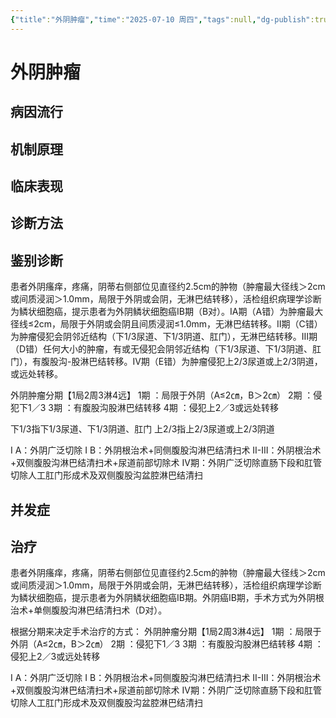 ```yaml
---
{"title":"外阴肿瘤","time":"2025-07-10 周四","tags":null,"dg-publish":true,"permalink":"/200 学习/215 妇产科学/第24章 外阴肿瘤/外阴肿瘤/","dgPassFrontmatter":true,"created":"2025-07-09T08:24:49.000+08:00","updated":"2025-07-10T14:16:16.000+08:00"}
---
```


# 外阴肿瘤
## 病因流行
## 机制原理
## 临床表现
## 诊断方法
## 鉴别诊断
患者外阴瘙痒，疼痛，阴蒂右侧部位见直径约2.5cm的肿物（肿瘤最大径线＞2cm或间质浸润＞1.0mm，局限于外阴或会阴，无淋巴结转移），活检组织病理学诊断为鳞状细胞癌，提示患者为外阴鳞状细胞癌ⅠB期（B对）。ⅠA期（A错）为肿瘤最大径线≤2cm，局限于外阴或会阴且间质浸润≤1.0mm，无淋巴结转移。Ⅱ期（C错）为肿瘤侵犯会阴邻近结构（下1/3尿道、下1/3阴道、肛门），无淋巴结转移。Ⅲ期（D错）任何大小的肿瘤，有或无侵犯会阴邻近结构（下1/3尿道、下1/3阴道、肛门），有腹股沟-股淋巴结转移。Ⅳ期（E错）为肿瘤侵犯上2/3尿道或上2/3阴道，或远处转移。

外阴肿瘤分期【1局2周3淋4远】
1期 ：局限于外阴（A≤2㎝，B＞2㎝）
2期 ：侵犯下1／3
3期 ：有腹股沟股淋巴结转移
4期 ：侵犯上2／3或远处转移

下1/3指下1/3尿道、下1/3阴道、肛门
上2/3指上2/3尿道或上2/3阴道

I A：外阴广泛切除
I B：外阴根治术+同侧腹股沟淋巴结清扫术
II-III：外阴根治术+双侧腹股沟淋巴结清扫术+尿道前部切除术
IV期：外阴广泛切除直肠下段和肛管切除人工肛门形成术及双侧腹股沟盆腔淋巴结清扫
## 并发症
## 治疗
患者外阴瘙痒，疼痛，阴蒂右侧部位见直径约2.5cm的肿物（肿瘤最大径线＞2cm或间质浸润＞1.0mm，局限于外阴或会阴，无淋巴结转移），活检组织病理学诊断为鳞状细胞癌，提示患者为外阴鳞状细胞癌ⅠB期。外阴癌ⅠB期，手术方式为外阴根治术+单侧腹股沟淋巴结清扫术（D对）。

根据分期来决定手术治疗的方式：
外阴肿瘤分期【1局2周3淋4远】
1期 ：局限于外阴（A≤2㎝，B＞2㎝）
2期 ：侵犯下1／3
3期 ：有腹股沟股淋巴结转移
4期 ：侵犯上2／3或远处转移

I A：外阴广泛切除
I B：外阴根治术+同侧腹股沟淋巴结清扫术
II-III：外阴根治术+双侧腹股沟淋巴结清扫术+尿道前部切除术
IV期：外阴广泛切除直肠下段和肛管切除人工肛门形成术及双侧腹股沟盆腔淋巴结清扫




















































































































































































































































































































































































































































